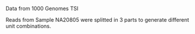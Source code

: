 Data from 1000 Genomes TSI


Reads from Sample NA20805 were splitted in 3 parts to generate different unit combinations.